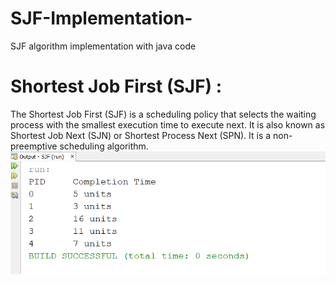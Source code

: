 # SJF-Implementation-
SJF algorithm implementation with java code  
# Shortest Job First (SJF) : 
The Shortest Job First (SJF) is a scheduling policy that selects the waiting process with the smallest execution time to execute next. It is also known as Shortest Job Next (SJN) or Shortest Process Next (SPN). It is a non-preemptive scheduling algorithm. 
![My_Image](SJF.png)
